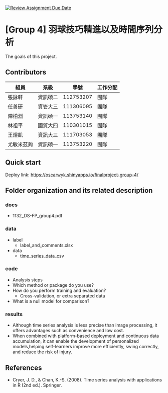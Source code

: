 [![Review Assignment Due Date](https://classroom.github.com/assets/deadline-readme-button-22041afd0340ce965d47ae6ef1cefeee28c7c493a6346c4f15d667ab976d596c.svg)](https://classroom.github.com/a/HR2Xz9sU)
# [Group 4] 羽球技巧精進以及時間序列分析
The goals of this project.

## Contributors
|組員|系級|學號|工作分配|
|-|-|-|-|
|張詠軒|資訊碩二|112753207|團隊| 
|任善研|資管大三|111306095|團隊|
|陳柏淵|資訊碩一|113753140|團隊|
|林祖平|國貿大四|110301015|團隊|
|王煜凱|資訊大三|111703053|團隊|
|尤敏米茲夠|資訊碩一|113753220|團隊|

## Quick start
Deploy link: https://oscarwyk.shinyapps.io/finalproject-group-4/

## Folder organization and its related description

### docs
* 1132_DS-FP_group4.pdf

### data
* label
  * label_and_comments.xlsx
* data
  * time_series_data_csv

### code
* Analysis steps
* Which method or package do you use?
* How do you perform training and evaluation?
  * Cross-validation, or extra separated data
* What is a null model for comparison?

### results
* Although time series analysis is less precise than image processing, it offers advantages such as convenience and low cost.
* When combined with platform-based deployment and continuous data accumulation, it can enable the development of personalized models,helping self-learners improve more efficiently, swing correctly, and reduce the risk of injury.

## References
* Cryer, J. D., & Chan, K.-S. (2008). Time series analysis with applications in R (2nd ed.). Springer.
